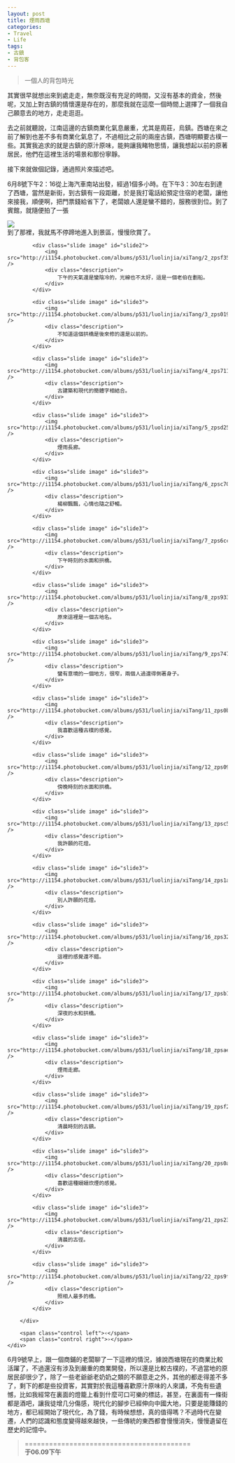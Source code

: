 ```yaml
---
layout: post
title: 煙雨西塘
categories:
- Travel
- Life
tags:
- 古鎮
- 背包客
---
```


> 一個人的背包時光  
  
其實很早就想出來到處走走，無奈既沒有充足的時間，又沒有基本的資金，然後呢，又加上對古鎮的情懷還是存在的，那麼我就在這麼一個時間上選擇了一個我自己願意去的地方，走走逛逛。  

去之前就聽說，江南這邊的古鎮商業化氣息嚴重，尤其是周莊，烏鎮。西塘在來之前了解到也差不多有商業化氣息了，不過相比之前的兩座古鎮，西塘明顯要古樸一些。其實我追求的就是古鎮的原汁原味，能夠讓我睹物思情，讓我想起以前的原著居民，他們在這裡生活的場景和那份寧靜。  

接下來就做個記錄，通過照片來描述吧。  

6月8號下午2：16從上海汽車南站出發，經過1個多小時。在下午3：30左右到達了西塘，當然是新街，到古鎮有一段距離，於是我打電話給預定住宿的老闆，讓他來接我，順便啊，把門票錢給省下了，老闆娘人還是蠻不錯的，服務很到位。到了賓館，就隨便拍了一張  

<p>
	<div class="carousel" data-param-markers="off" data-param-period="3000" data-param-direction="left" data-param-effect="fade" data-role="carousel" style="height:400px;">
		<div class="slides">
			<div class="slide image" id="slide1">
	            <img src="http://i1154.photobucket.com/albums/p531/luolinjia/xiTang/1_zps08a5ad67.jpg" />
	            <div class="description">
	                到了那裡，我就馬不停蹄地進入到景區，慢慢欣賞了。
	            </div>
	        </div>

	        <div class="slide image" id="slide2">
	            <img src="http://i1154.photobucket.com/albums/p531/luolinjia/xiTang/2_zpsf3545dff.jpg" />
	            <div class="description">
	                下午的天氣還是蠻陰冷的，光線也不太好，這是一個老伯在劃船。
	            </div>
	        </div>

	        <div class="slide image" id="slide3">
	            <img src="http://i1154.photobucket.com/albums/p531/luolinjia/xiTang/3_zps019d12be.jpg" />
	            <div class="description">
	                不知道這個拱橋是後來修的還是以前的。
	            </div>
	        </div>

	        <div class="slide image" id="slide3">
	            <img src="http://i1154.photobucket.com/albums/p531/luolinjia/xiTang/4_zps71151acb.jpg" />
	            <div class="description">
	                古建築和現代的簡體字相結合。
	            </div>
	        </div>

	        <div class="slide image" id="slide3">
	            <img src="http://i1154.photobucket.com/albums/p531/luolinjia/xiTang/5_zpsd2568b79.jpg" />
	            <div class="description">
	                煙雨長廊。 
	            </div>
	        </div>

	        <div class="slide image" id="slide3">
	            <img src="http://i1154.photobucket.com/albums/p531/luolinjia/xiTang/6_zpsc7050fc3.jpg" />
	            <div class="description">
	                楊柳飄飄，心情也隨之舒暢。   
	            </div>
	        </div>

	        <div class="slide image" id="slide3">
	            <img src="http://i1154.photobucket.com/albums/p531/luolinjia/xiTang/7_zps6cc30794.jpg" />
	            <div class="description">
	                下午時刻的水面和拱橋。   
	            </div>
	        </div>

	        <div class="slide image" id="slide3">
	            <img src="http://i1154.photobucket.com/albums/p531/luolinjia/xiTang/8_zps93344df6.jpg" />
	            <div class="description">
	                原來這裡是一個古地名。  
	            </div>
	        </div>

	        <div class="slide image" id="slide3">
	            <img src="http://i1154.photobucket.com/albums/p531/luolinjia/xiTang/9_zps747df783.jpg" />
	            <div class="description">
	                蠻有意境的一個地方，很窄，兩個人過還得側著身子。 
	            </div>
	        </div>

	        <div class="slide image" id="slide3">
	            <img src="http://i1154.photobucket.com/albums/p531/luolinjia/xiTang/11_zps0b37d1f8.jpg" />
	            <div class="description">
	                我喜歡這種古樸的感覺。
	            </div>
	        </div>

	        <div class="slide image" id="slide3">
	            <img src="http://i1154.photobucket.com/albums/p531/luolinjia/xiTang/12_zps09d8fd28.jpg" />
	            <div class="description">
	                傍晚時刻的水面和拱橋。 
	            </div>
	        </div>

	        <div class="slide image" id="slide3">
	            <img src="http://i1154.photobucket.com/albums/p531/luolinjia/xiTang/13_zpsc5a504f6.jpg" />
	            <div class="description">
	                我許願的花燈。 
	            </div>
	        </div>

	        <div class="slide image" id="slide3">
	            <img src="http://i1154.photobucket.com/albums/p531/luolinjia/xiTang/14_zps1a857163.jpg" />
	            <div class="description">
	                別人許願的花燈。
	            </div>
	        </div>

	        <div class="slide image" id="slide3">
	            <img src="http://i1154.photobucket.com/albums/p531/luolinjia/xiTang/16_zps3261ed90.jpg" />
	            <div class="description">
	                這裡的感覺還不錯。  
	            </div>
	        </div>

	        <div class="slide image" id="slide3">
	            <img src="http://i1154.photobucket.com/albums/p531/luolinjia/xiTang/17_zpsb1b180ee.jpg" />
	            <div class="description">
	                深夜的水和拱橋。 
	            </div>
	        </div>

	        <div class="slide image" id="slide3">
	            <img src="http://i1154.photobucket.com/albums/p531/luolinjia/xiTang/18_zpsae95dea5.jpg" />
	            <div class="description">
	                煙雨走廊。 
	            </div>
	        </div>

	        <div class="slide image" id="slide3">
	            <img src="http://i1154.photobucket.com/albums/p531/luolinjia/xiTang/19_zpsf256f303.jpg" />
	            <div class="description">
	                清晨時刻的古鎮。  
	            </div>
	        </div>

	        <div class="slide image" id="slide3">
	            <img src="http://i1154.photobucket.com/albums/p531/luolinjia/xiTang/20_zps0a848797.jpg" />
	            <div class="description">
	                喜歡這種嫋嫋炊煙的感覺。  
	            </div>
	        </div>

	        <div class="slide image" id="slide3">
	            <img src="http://i1154.photobucket.com/albums/p531/luolinjia/xiTang/21_zps23ec4a2f.jpg" />
	            <div class="description">
	                清晨的古徑。
	            </div>
	        </div>

	        <div class="slide image" id="slide3">
	            <img src="http://i1154.photobucket.com/albums/p531/luolinjia/xiTang/22_zps9f9dcbcf.jpg" />
	            <div class="description">
	                照相人最多的橋。  
	            </div>
	        </div>

		</div>

		<span class="control left">‹</span>
	    <span class="control right">›</span>
	</div>
</p>
 

6月9號早上，跟一個商鋪的老闆聊了一下這裡的情況，據說西塘現在的商業比較活躍了，不過還沒有涉及到嚴重的商業開發，所以還是比較古樸的，不過當地的原居民卻很少了，除了一些老爺爺老奶奶之類的不願意走之外，其他的都走得差不多了，剩下的都是些投資客，其實對於我這種喜歡原汁原味的人來講，不免有些遺憾，比如我經常在裏面的燈籠上看到什麼可口可樂的標誌，甚至，在裏面有一條街都是酒吧，讓我徒增几分傷感，現代化的腳步已經伸向中國大地，只要是能賺錢的地方，都已經開始了現代化，為了錢，有時候想想，真的值得嗎？不過時代在變遷，人們的認識和態度變得越來越快，一些傳統的東西都會慢慢消失，慢慢遺留在歷史的記憶中。  


> =========================================          
> __于06.09下午__     
